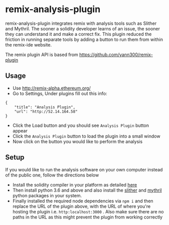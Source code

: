 
# remix-analysis-plugin
remix-analysis-plugin integrates remix with analysis tools such as Slither and  Mythril. The sooner a solidity developer learns of an issue, the sooner they can understand it and make a correct fix. This plugin reduced the friction in running separate tools by adding a button to run them from within the remix-ide website.

The remix plugin API is based from https://github.com/yann300/remix-plugin


## Usage

* Use http://remix-alpha.ethereum.org/
* Go to Settings, Under plugins fill out this info:
```
{
    "title": "Analysis Plugin",
    "url": "http://52.14.164.58"
}
```
* Click the Load button and you should see `Analysis Plugin` button appear
* Click the `Analysis Plugin` button to load the plugin into a small window
* Now click on the button you would like to perform the analysis

## Setup
If you would like to run the analysis software on your own computer instead of the public one, follow the directions below
* Install the solidity compiler in your platform as detailed [here](https://solidity.readthedocs.io/en/latest/installing-solidity.html#)
* Then install python 3.6 and above and also install the [slither](https://github.com/trailofbits/slither#how-to-install) and [mythril](https://github.com/trailofbits/slither#how-to-install) python packages in your system.
*  Finally installed the required node dependencies via `npm i` and then replace the URL of the plugin above, with the URL of where you're hosting the plugin i.e. `http:localhost:3000` . Also make sure there are no paths in the URL as this might prevent the plugin from working correctly
